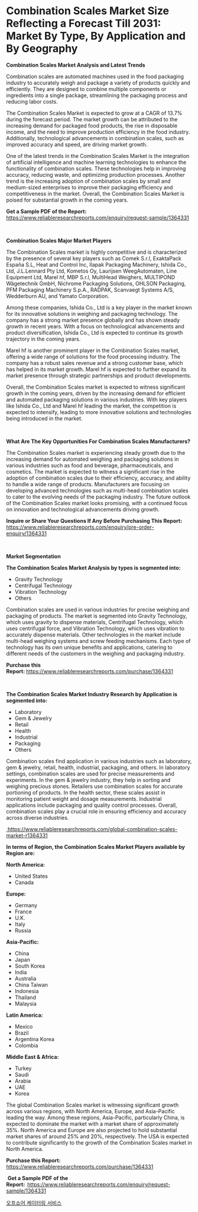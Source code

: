 <p><h1>Combination Scales Market Size Reflecting a Forecast Till 2031: Market By Type, By Application and By Geography</h1></p><p><strong>Combination Scales Market Analysis and Latest Trends</strong></p>
<p><p>Combination scales are automated machines used in the food packaging industry to accurately weigh and package a variety of products quickly and efficiently. They are designed to combine multiple components or ingredients into a single package, streamlining the packaging process and reducing labor costs.</p><p>The Combination Scales Market is expected to grow at a CAGR of 13.7% during the forecast period. The market growth can be attributed to the increasing demand for packaged food products, the rise in disposable income, and the need to improve production efficiency in the food industry. Additionally, technological advancements in combination scales, such as improved accuracy and speed, are driving market growth.</p><p>One of the latest trends in the Combination Scales Market is the integration of artificial intelligence and machine learning technologies to enhance the functionality of combination scales. These technologies help in improving accuracy, reducing waste, and optimizing production processes. Another trend is the increasing adoption of combination scales by small and medium-sized enterprises to improve their packaging efficiency and competitiveness in the market. Overall, the Combination Scales Market is poised for substantial growth in the coming years.</p></p>
<p><strong>Get a Sample PDF of the Report:&nbsp;</strong> <a href="https://www.reliableresearchreports.com/enquiry/request-sample/1364331">https://www.reliableresearchreports.com/enquiry/request-sample/1364331</a></p>
<p>&nbsp;</p>
<p><strong>Combination Scales Major Market Players</strong></p>
<p><p>The Combination Scales market is highly competitive and is characterized by the presence of several key players such as Comek S.r.l, ExaktaPack España S.L, Heat and Control Inc, Ilapak Packaging Machinery, Ishida Co., Ltd, J.L.Lennard Pty Ltd, Kometos Oy, Laurijsen WeegAutomaten, Line Equipment Ltd, Marel hf, MBP S.r.l, MultiHead Weighers, MULTIPOND Wägetechnik GmbH, Nichrome Packaging Solutions, OHLSON Packaging, PFM Packaging Machinery S.p.A., RADPAK, Scanvaegt Systems A/S, Wedderburn AU, and Yamato Corporation.</p><p>Among these companies, Ishida Co., Ltd is a key player in the market known for its innovative solutions in weighing and packaging technology. The company has a strong market presence globally and has shown steady growth in recent years. With a focus on technological advancements and product diversification, Ishida Co., Ltd is expected to continue its growth trajectory in the coming years.</p><p>Marel hf is another prominent player in the Combination Scales market, offering a wide range of solutions for the food processing industry. The company has a robust sales revenue and a strong customer base, which has helped in its market growth. Marel hf is expected to further expand its market presence through strategic partnerships and product developments.</p><p>Overall, the Combination Scales market is expected to witness significant growth in the coming years, driven by the increasing demand for efficient and automated packaging solutions in various industries. With key players like Ishida Co., Ltd and Marel hf leading the market, the competition is expected to intensify, leading to more innovative solutions and technologies being introduced in the market.</p></p>
<p>&nbsp;</p>
<p><strong>What Are The Key Opportunities For Combination Scales Manufacturers?</strong></p>
<p><p>The Combination Scales market is experiencing steady growth due to the increasing demand for automated weighing and packaging solutions in various industries such as food and beverage, pharmaceuticals, and cosmetics. The market is expected to witness a significant rise in the adoption of combination scales due to their efficiency, accuracy, and ability to handle a wide range of products. Manufacturers are focusing on developing advanced technologies such as multi-head combination scales to cater to the evolving needs of the packaging industry. The future outlook of the Combination Scales market looks promising, with a continued focus on innovation and technological advancements driving growth.</p></p>
<p><strong>Inquire or Share Your Questions If Any Before Purchasing This Report:</strong> <a href="https://www.reliableresearchreports.com/enquiry/pre-order-enquiry/1364331">https://www.reliableresearchreports.com/enquiry/pre-order-enquiry/1364331</a></p>
<p>&nbsp;</p>
<p><strong>Market Segmentation</strong></p>
<p><strong>The Combination Scales Market Analysis by types is segmented into:</strong></p>
<p><ul><li>Gravity Technology</li><li>Centrifugal Technology</li><li>Vibration Technology</li><li>Others</li></ul></p>
<p><p>Combination scales are used in various industries for precise weighing and packaging of products. The market is segmented into Gravity Technology, which uses gravity to dispense materials, Centrifugal Technology, which uses centrifugal force, and Vibration Technology, which uses vibration to accurately dispense materials. Other technologies in the market include multi-head weighing systems and screw feeding mechanisms. Each type of technology has its own unique benefits and applications, catering to different needs of the customers in the weighing and packaging industry.</p></p>
<p><strong>Purchase this Report:&nbsp;</strong><a href="https://www.reliableresearchreports.com/purchase/1364331">https://www.reliableresearchreports.com/purchase/1364331</a></p>
<p>&nbsp;</p>
<p><strong>The Combination Scales Market Industry Research by Application is segmented into:</strong></p>
<p><ul><li>Laboratory</li><li>Gem & Jewelry</li><li>Retail</li><li>Health</li><li>Industrial</li><li>Packaging</li><li>Others</li></ul></p>
<p><p>Combination scales find application in various industries such as laboratory, gem & jewelry, retail, health, industrial, packaging, and others. In laboratory settings, combination scales are used for precise measurements and experiments. In the gem & jewelry industry, they help in sorting and weighing precious stones. Retailers use combination scales for accurate portioning of products. In the health sector, these scales assist in monitoring patient weight and dosage measurements. Industrial applications include packaging and quality control processes. Overall, combination scales play a crucial role in ensuring efficiency and accuracy across diverse industries.</p></p>
<p><a href="https://www.reliableresearchreports.com/global-combination-scales-market-r1364331">&nbsp;https://www.reliableresearchreports.com/global-combination-scales-market-r1364331</a></p>
<p><strong>In terms of Region, the Combination Scales Market Players available by Region are:</strong></p>
<p>
    <p> <strong> North America: </strong>
        <ul>
            <li>United States</li>
            <li>Canada</li>
        </ul>
        </p> 
    <p> <strong> Europe: </strong>
        <ul>
            <li>Germany</li>
            <li>France</li>
            <li>U.K.</li>
            <li>Italy</li>
            <li>Russia</li>
        </ul>
        </p> 
    <p> <strong> Asia-Pacific: </strong>
        <ul>
            <li>China</li>
            <li>Japan</li>
            <li>South Korea</li>
            <li>India</li>
            <li>Australia</li>
            <li>China Taiwan</li>
            <li>Indonesia</li>
            <li>Thailand</li>
            <li>Malaysia</li>
        </ul>
        </p> 
    <p> <strong> Latin America: </strong>
        <ul>
            <li>Mexico</li>
            <li>Brazil</li>
            <li>Argentina Korea</li>
            <li>Colombia</li>
        </ul>
        </p> 
    <p> <strong> Middle East & Africa: </strong>
        <ul>
            <li>Turkey</li>
            <li>Saudi</li>
            <li>Arabia</li>
            <li>UAE</li>
            <li>Korea</li>
        </ul>
    </p>
    </p>
<p><p>The global Combination Scales market is witnessing significant growth across various regions, with North America, Europe, and Asia-Pacific leading the way. Among these regions, Asia-Pacific, particularly China, is expected to dominate the market with a market share of approximately 35%. North America and Europe are also projected to hold substantial market shares of around 25% and 20%, respectively. The USA is expected to contribute significantly to the growth of the Combination Scales market in North America.</p></p>
<p><strong>Purchase this Report: </strong><a href="https://www.reliableresearchreports.com/purchase/1364331">https://www.reliableresearchreports.com/purchase/1364331</a></p>
<p>&nbsp;<strong>Get a Sample PDF of the Report:&nbsp;&nbsp;</strong><a href="https://www.reliableresearchreports.com/enquiry/request-sample/1364331">https://www.reliableresearchreports.com/enquiry/request-sample/1364331</a></p>
<p><strong></strong></p>
<p><p><a href="https://medium.com/@constantinvon/%EC%98%A4%ED%94%84%EC%87%BC%EC%96%B4-%EC%BC%80%EC%9D%B4%ED%84%B0%EB%A7%81-%EC%84%9C%EB%B9%84%EC%8A%A4-%EC%8B%9C%EC%9E%A5-%EC%A0%90%EC%9C%A0%EC%9C%A8-%EB%B0%8F-%EC%8B%A0%EA%B7%9C-%ED%8A%B8%EB%A0%8C%EB%93%9C-%EB%B6%84%EC%84%9D-%EC%9C%A0%ED%98%95-%EC%9D%91%EC%9A%A9-%EC%B5%9C%EC%A2%85%EC%82%AC%EC%9A%A9-%EB%B0%8F-2024%EB%85%84%EB%B6%80%ED%84%B0-2031%EB%85%84%EA%B9%8C%EC%A7%80%EC%9D%98-%EC%98%88%EC%B8%A1%EC%9D%84-%ED%86%B5%ED%95%B4-94957645b0ac">오프쇼어 케이터링 서비스</a></p></p>